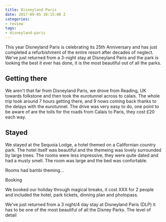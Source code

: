 ```yaml
---
title: Disneyland Paris
date: 2017-09-05 18:15:00 Z
categories:
- review
tags:
- disneyland-paris
---
```


This year Disneyland Paris is celebrating its 25th Anniversary and has just completed a refurbishment of the entire resort after decades of neglect. We've just returned from a 3-night stay at Disneyland Paris and the park is looking the best it ever has done, it is the most beautiful out of all the parks.

## Getting there

We aren't that far from Disneyland Paris, we drove from Reading, UK towards folkstone and then took the eurotunnel across to calais. The whole trip took around 7 hours getting there, and 9 nows coming back thanks to the delays with the eurotunnel. The drive was very easy to do, one point to be aware of are the tolls for the roads from Calais to Paris, they cost £20 each way.

## Stayed

We stayed at the Sequoia Lodge, a hotel themed on a Californian country park. The hotel itself was beautiful and the themeing was lovely surrounded by large trees. The rooms were less impressive, they were quite dated and had a musty smell. The room was large and the bed was confortable.

Rooms had bambi theming...


Booking

We booked our holiday through magical breaks, it cost XXX for 2 people and included the hotel, park tickets, dinning plan and photopass.






We've just returned from a 3 night/4 day stay at Disneyland Paris (DLP) it has to be one of the most beautiful of all the Disney Parks. The level of detail 